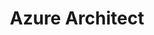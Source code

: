 ---
layout: post
title: Azure Architect
categories: [cloud, azure]
tags: [Cloud, Azure, Archiect]
---